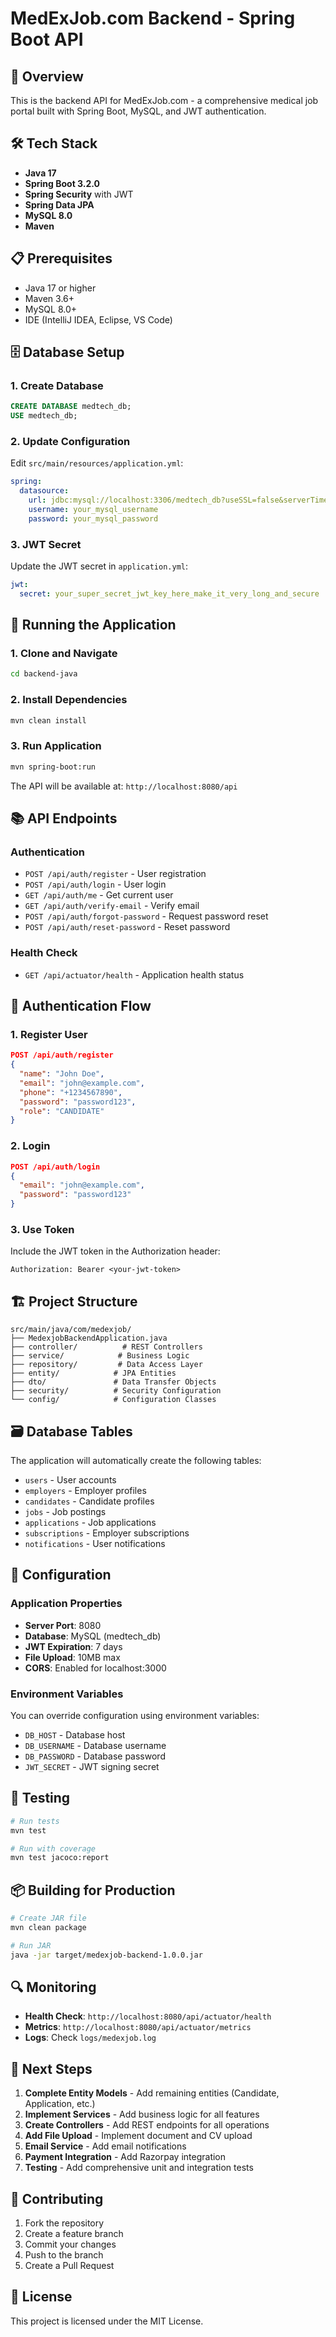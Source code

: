 # MedExJob.com Backend - Spring Boot API

## 🚀 Overview
This is the backend API for MedExJob.com - a comprehensive medical job portal built with Spring Boot, MySQL, and JWT authentication.

## 🛠️ Tech Stack
- **Java 17**
- **Spring Boot 3.2.0**
- **Spring Security** with JWT
- **Spring Data JPA**
- **MySQL 8.0**
- **Maven**

## 📋 Prerequisites
- Java 17 or higher
- Maven 3.6+
- MySQL 8.0+
- IDE (IntelliJ IDEA, Eclipse, VS Code)

## 🗄️ Database Setup

### 1. Create Database
```sql
CREATE DATABASE medtech_db;
USE medtech_db;
```

### 2. Update Configuration
Edit `src/main/resources/application.yml`:
```yaml
spring:
  datasource:
    url: jdbc:mysql://localhost:3306/medtech_db?useSSL=false&serverTimezone=UTC&allowPublicKeyRetrieval=true
    username: your_mysql_username
    password: your_mysql_password
```

### 3. JWT Secret
Update the JWT secret in `application.yml`:
```yaml
jwt:
  secret: your_super_secret_jwt_key_here_make_it_very_long_and_secure
```

## 🚀 Running the Application

### 1. Clone and Navigate
```bash
cd backend-java
```

### 2. Install Dependencies
```bash
mvn clean install
```

### 3. Run Application
```bash
mvn spring-boot:run
```

The API will be available at: `http://localhost:8080/api`

## 📚 API Endpoints

### Authentication
- `POST /api/auth/register` - User registration
- `POST /api/auth/login` - User login
- `GET /api/auth/me` - Get current user
- `GET /api/auth/verify-email` - Verify email
- `POST /api/auth/forgot-password` - Request password reset
- `POST /api/auth/reset-password` - Reset password

### Health Check
- `GET /api/actuator/health` - Application health status

## 🔐 Authentication Flow

### 1. Register User
```json
POST /api/auth/register
{
  "name": "John Doe",
  "email": "john@example.com",
  "phone": "+1234567890",
  "password": "password123",
  "role": "CANDIDATE"
}
```

### 2. Login
```json
POST /api/auth/login
{
  "email": "john@example.com",
  "password": "password123"
}
```

### 3. Use Token
Include the JWT token in the Authorization header:
```
Authorization: Bearer <your-jwt-token>
```

## 🏗️ Project Structure
```
src/main/java/com/medexjob/
├── MedexjobBackendApplication.java
├── controller/          # REST Controllers
├── service/            # Business Logic
├── repository/         # Data Access Layer
├── entity/            # JPA Entities
├── dto/               # Data Transfer Objects
├── security/          # Security Configuration
└── config/            # Configuration Classes
```

## 🗃️ Database Tables
The application will automatically create the following tables:
- `users` - User accounts
- `employers` - Employer profiles
- `candidates` - Candidate profiles
- `jobs` - Job postings
- `applications` - Job applications
- `subscriptions` - Employer subscriptions
- `notifications` - User notifications

## 🔧 Configuration

### Application Properties
- **Server Port**: 8080
- **Database**: MySQL (medtech_db)
- **JWT Expiration**: 7 days
- **File Upload**: 10MB max
- **CORS**: Enabled for localhost:3000

### Environment Variables
You can override configuration using environment variables:
- `DB_HOST` - Database host
- `DB_USERNAME` - Database username
- `DB_PASSWORD` - Database password
- `JWT_SECRET` - JWT signing secret

## 🧪 Testing
```bash
# Run tests
mvn test

# Run with coverage
mvn test jacoco:report
```

## 📦 Building for Production
```bash
# Create JAR file
mvn clean package

# Run JAR
java -jar target/medexjob-backend-1.0.0.jar
```

## 🔍 Monitoring
- **Health Check**: `http://localhost:8080/api/actuator/health`
- **Metrics**: `http://localhost:8080/api/actuator/metrics`
- **Logs**: Check `logs/medexjob.log`

## 🚀 Next Steps
1. **Complete Entity Models** - Add remaining entities (Candidate, Application, etc.)
2. **Implement Services** - Add business logic for all features
3. **Create Controllers** - Add REST endpoints for all operations
4. **Add File Upload** - Implement document and CV upload
5. **Email Service** - Add email notifications
6. **Payment Integration** - Add Razorpay integration
7. **Testing** - Add comprehensive unit and integration tests

## 🤝 Contributing
1. Fork the repository
2. Create a feature branch
3. Commit your changes
4. Push to the branch
5. Create a Pull Request

## 📄 License
This project is licensed under the MIT License.






